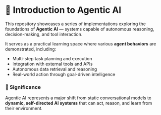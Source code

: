 # 🤖 Introduction to Agentic AI  

This repository showcases a series of implementations exploring the foundations of **Agentic AI** — systems capable of autonomous reasoning, decision-making, and tool interaction.  

It serves as a practical learning space where various **agent behaviors** are demonstrated, including:  
- Multi-step task planning and execution  
- Integration with external tools and APIs  
- Autonomous data retrieval and reasoning  
- Real-world action through goal-driven intelligence  



### 🧠 Significance  
Agentic AI represents a major shift from static conversational models to **dynamic, self-directed AI systems** that can act, reason, and learn from their environment.  


